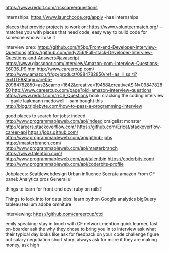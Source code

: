 https://www.reddit.com/r/cscareerquestions

internships:
https://www.launchcode.org/apply    -has internships

places that provide projects to work on:
https://www.volunteermatch.org/     --matches you with places that need code, easy way to build code for someone who will use it

interview prep:
https://github.com/h5bp/Front-end-Developer-Interview-Questions 
https://github.com/indy256/Full-stack-Developer-Interview-Questions-and-Answers#javascript
https://www.glassdoor.com/Interview/Amazon-com-Interview-Questions-E6036_P9.htm
http://www.careercup.com/
http://www.amazon.fr/gp/product/0984782850/ref=as_li_ss_tl?ie=UTF8&tag=care05-20984782850=as2&camp=1642&creative=19458&creativeASIN=0984782850
http://www.careercup.com/page?pid=amazon-interview-questions
https://www.reddit.com/r/CS_Questions 
book: cracking the coding interview -- gayle laakmann mcdowell --sam bought this
http://blog.triplebyte.com/how-to-pass-a-programming-interview


good places to search for jobs:
indeed    http://www.programmableweb.com/api/indeed
craigslist
monster
http://careers.stackoverflow.com/    https://github.com/Ericat/stackoverflow-career-api
https://jobs.github.com/             http://www.programmableweb.com/api/github-jobs
https://masterbranch.com/            http://www.programmableweb.com/api/masterbranch
https://www.talentbin.com/           http://www.programmableweb.com/api/talentbin
https://coderbits.com/               http://www.programmableweb.com/api/coderbits-profile


Jobplaces:
  Seattlewebdesign
  Urban influence
  Socrata
  amazon
  From CF panel:
  	Analytics pros
	   General ui


things to learn for front end dev:
  ruby on rails?


Things to look into for data jobs:
  learn python
  Google analytics
  bigQuery
  tableau
  tealium
  adobe omniture


interviewing:
  https://github.com/careercup/ctci


emily speaking:
  stay in touch with CF network 
  mention quick learner, fast on-boarder
  ask the why they chose to bring you in to interview
  ask what their typical day looks like
  ask for feedback on your code challenge
  figure out salary negotiation
    short story: always ask for more
    if they are making money, ask high
  
